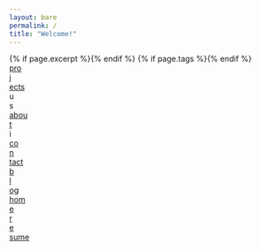 ```yaml
---
layout: bare
permalink: /
title: "Welcome!"
---
```


<html>
	<head>
		<title>{% if page.title %}{{ page.title }} • {% endif %}{{ site.title }}</title>
    {% if page.excerpt %}<meta name="description" content="{{ page.excerpt | strip_html }}">{% endif %}
    {% if page.tags %}<meta name="keywords" content="{{ page.tags | join: ', ' }}">{% endif %}
    <link href='http://fonts.googleapis.com/css?family=Source+Sans+Pro:400,300,300italic,400italic' rel='stylesheet' type='text/css'>
    <link href='http://fonts.googleapis.com/css?family=Oxygen:400,300,700' rel='stylesheet' type='text/css'>
    <link rel="stylesheet" href="{{ "/css/acrostic.css" | prepend: site.baseurl }}">
    <link rel="stylesheet" href="{{ "/css/animsition.min.css" | prepend: site.baseurl }}">
    <meta name="viewport" content="initial-scale=1, minimum-scale=1" />
    <meta name="HandheldFriendly" content="True">
    <meta name="MobileOptimized" content="320">
	</head>
	<body>
    <div class='animsition'>
      <div class='wrapper'>
      	<div class='projects center'>
        	<a href='/projects' class='animsition-link'>
          		<div class='pro fade'>pro</div>
          		<div class='j name'>j</div>
          		<div class='ects fade'>ects</div>
        	</a>
      	</div>
      	<div class='u name center'>u</div>
      	<div class='s name center'>s</div>
      	<div class='about center'>
        	<a href='/about' class='animsition-link'>
        		<div class='abou fade'>abou</div>
        		<div class='t name'>t</div>
        	</a>
      	</div>
      	<div class='i name center'>i</div>
      	<div class='contact center'>
        	<a href='/contact' class='animsition-link'>
          		<div class='co fade'>co</div>
          		<div class='n name'>n</div>
          		<div class='tact fade'>tact</div>
        	</a>
      	</div>
      	<div class='blog center'>
        	<a href='/blog' class='animsition-link'>
            	<div class='b fade'>b</div>
                <div class='l name'>l</div>
                <div class='og fade'>og</div>
            </a>
        </div>
      	<div class='home center'>
          <a href='/home' class='animsition-link'>
              <div class='hom fade'>hom</div>
              <div class='e name'>e</div>
          </a>
        </div>
      	<div class='resume center'>
        	<a href='/resume' class='animsition-link'>
          		<div class='r fade'>r</div>
          		<div class='e2 name'>e</div>
          		<div class='sume fade'>sume</div>
        	</a>
      	</div>
      </div>
    </div>
    <script src="{{ site.url }}/js/vendor/jquery-1.9.1.min.js"></script>
    <script src="{{ "/js/jquery.animsition.min.js" | prepend: site.baseurl }}"></script>
    <script src="{{ "/js/acrostic.js" | prepend: site.baseurl }}"></script>
	</body>
</html>